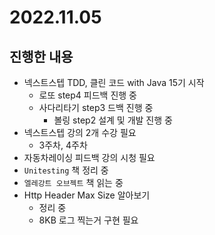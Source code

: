 # 2022.11.05

## 진행한 내용

- 넥스트스텝 TDD, 클린 코드 with Java 15기 시작
	- 로또 step4 피드백 진행 중
  - 사다리타기 step3 드백 진행 중
	- 볼링 step2 설계 및 개발 진행 중
- 넥스트스텝 강의 2개 수강 필요
	- 3주차, 4주차
- 자동차레이싱 피드백 강의 시청 필요
- `Unitesting` 책 정리 중
- `엘레강트 오브젝트` 책 읽는 중
- Http Header Max Size 알아보기
	- 정리 중
	- 8KB 로그 찍는거 구현 필요
